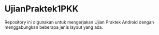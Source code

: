 # UjianPraktek1PKK
Repository ini digunakan untuk mengerjakan Ujian Praktek Android dengan menggabungkan beberapa jenis layout yang ada.
